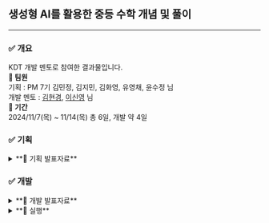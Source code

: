 ## 생성형 AI를 활용한 중등 수학 개념 및 풀이
---
### ✅ 개요
KDT 개발 멘토로 참여한 결과물입니다.<br>
**📌 팀원**<br>
기획 : PM 7기 김민정, 김지민, 김화영, 유영채, 윤수정 님<br>
개발 멘토 : [김현경](https://github.com/beubeu95), [이신영](https://github.com/2shin0) 님<br>
**📌 기간**<br>
2024/11/7(목) ~ 11/14(목) 총 6일, 개발 약 4일

### ✅ 기획
<details>
  <summary>**📌 기획 발표자료**</summary>
  
  <p align="center">
    <img src="https://github.com/user-attachments/assets/d5b211fc-391a-4489-b606-770729b453da" width="45%" />
    <img src="https://github.com/user-attachments/assets/329fbb80-a861-4981-bbdd-0ecd9300baeb" width="45%" />
  </p>
  <p align="center">
    <img src="https://github.com/user-attachments/assets/eba2010c-58a3-400a-84cb-2724ad2ca3c4" width="45%" />
    <img src="https://github.com/user-attachments/assets/c6095827-5489-4358-ae2b-8eec07f4141d" width="45%" />
  </p>
  <p align="center">
    <img src="https://github.com/user-attachments/assets/6fc2f42a-6aa8-4067-b151-402e253b0f38" width="45%" />
    <img src="https://github.com/user-attachments/assets/9af8db2c-5393-4738-a379-e5ca365ffc4e" width="45%" />
  </p>
  <p align="center">
    <img src="https://github.com/user-attachments/assets/8359e8c3-b586-462a-b798-2edda6c11518" width="45%" />
    <img src="https://github.com/user-attachments/assets/100a1257-35ac-463e-9396-7ab2e76a1328" width="45%" />
  </p>
  <p align="center">
    <img src="https://github.com/user-attachments/assets/ecd770ea-2952-4ffa-9fc3-80af57946cec" width="45%" />
  </p>
  
</details>

### ✅ 개발
<details>
  <summary>**📌 개발 발표자료**</summary>
  
  <p align="center">
    <img src="https://github.com/user-attachments/assets/63830cfc-46b5-44e1-89be-0dc52c782f9f" width="45%" />
    <img src="https://github.com/user-attachments/assets/63370a05-fd85-420b-a822-4515a2155044" width="45%" />
  </p>
  <p align="center">
    <img src="https://github.com/user-attachments/assets/8eaa9dba-de1f-4dfd-b6a3-88a7a60cdf7f" width="45%" />
    <img src="https://github.com/user-attachments/assets/fbdecc6a-2230-4a34-a967-ee801c667783" width="45%" />
  </p>
  <p align="center">
    <img src="https://github.com/user-attachments/assets/dfd84f78-38ff-4cac-83b1-a0040939ff5c" width="45%" />
    <img src="https://github.com/user-attachments/assets/4b271fe9-2ba6-4d5a-a38b-7b8e6b000c5a" width="45%" />
  </p>

</details>

<details>
  <summary>**📌 실행**</summary>
  
  1. 개발 환경
  - VSCode
  - Python 3.10.0

  2. OpenAI API KEY 준비
  - API 키를 발급받아 .env에 넣어주세요.

  3. RAG 문서를 PDF 폴더에 넣어주세요.

  4. 다음 명령어를 순서대로 실행하여 주세요.
  ```
# 가상환경 생성(괄호는 실제 입력 x)
python -m venv (가상환경 이름)

# 가상환경 활성화(괄호는 실제 입력 x)
(가상환경 이름)/Scrips/activate

# 패키지 설치
pip install - r requirements.txt

# PDF 청킹, 임베딩, 벡터DB에 저장
python file_trans.py

# 챗봇 실행
python main.py
  ```

</details>
